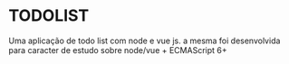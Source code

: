 # TODOLIST
Uma aplicação de todo list com node e vue js. a mesma foi desenvolvida para caracter de estudo sobre node/vue  + ECMAScript 6+
